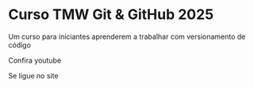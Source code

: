 # Curso TMW Git & GitHub 2025

Um curso para iniciantes aprenderem a trabalhar com versionamento de código

Confira youtube

Se ligue no site